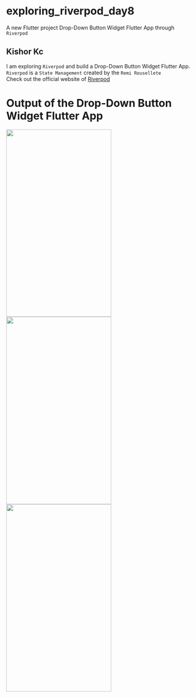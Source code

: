 # exploring_riverpod_day8

A new Flutter project Drop-Down Button Widget Flutter App through ```Riverpod```

## Kishor Kc

I am exploring ```Riverpod``` and build a Drop-Down Button Widget Flutter App.<br>
```Riverpod``` is a ```State Management``` created by the ```Remi Rousellete```<br>
Check out the official website of [Riverpod](https://riverpod.dev/)

# Output of the Drop-Down Button Widget Flutter App<br>
<p>
<img src="https://user-images.githubusercontent.com/73419211/121232584-7b664a80-c8b1-11eb-97a8-ed297fff7422.jpg" height="500" width="280">
<img src="https://user-images.githubusercontent.com/73419211/121232596-7dc8a480-c8b1-11eb-8614-ad30128eab2b.jpg" height="500" width="280">
<img src="https://user-images.githubusercontent.com/73419211/121232600-7e613b00-c8b1-11eb-841d-7bd27ecb55de.jpg" height="500" width="280">
</p>


